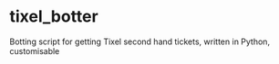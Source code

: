 # tixel_botter
Botting script for getting Tixel second hand tickets, written in Python, customisable
